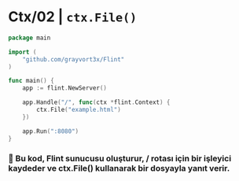 # Ctx/02 | `ctx.File()`

```go
package main

import (
    "github.com/grayvort3x/Flint"
)

func main() {
    app := flint.NewServer()

    app.Handle("/", func(ctx *flint.Context) {
        ctx.File("example.html")
    })

    app.Run(":8080")
}
```

### 🧠 Bu kod, Flint sunucusu oluşturur, / rotası için bir işleyici kaydeder ve ctx.File() kullanarak bir dosyayla yanıt verir.